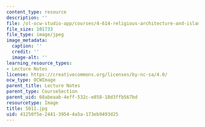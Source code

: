 ```yaml
---
content_type: resource
description: ''
file: /ol-ocw-studio-app/courses/4-614-religious-architecture-and-islamic-cultures-fall-2002/41250f5e244139544a5a173eb9493d25_5011.jpg
file_size: 101733
file_type: image/jpeg
image_metadata:
  caption: ''
  credit: ''
  image-alt: ''
learning_resource_types:
- Lecture Notes
license: https://creativecommons.org/licenses/by-nc-sa/4.0/
ocw_type: OCWImage
parent_title: Lecture Notes
parent_type: CourseSection
parent_uid: 68abeaab-4eff-532c-e858-18d3ffb567bd
resourcetype: Image
title: 5011.jpg
uid: 41250f5e-2441-3954-4a5a-173eb9493d25
---
```

